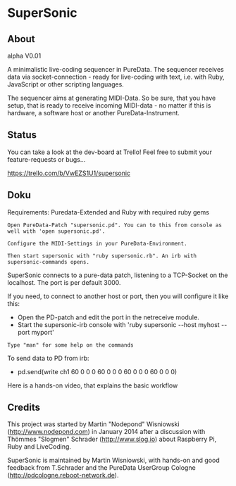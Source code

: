 SuperSonic
==========

About
-----

alpha V0.01

A minimalistic live-coding sequencer in PureData. The sequencer receives data via socket-connection - ready for live-coding with text, i.e. with Ruby, JavaScript or other scripting languages.

The sequencer aims at generating MIDI-Data. So be sure, that you have setup, that is ready to receive incoming MIDI-data - no matter if this is hardware, a software host or another PureData-Instrument.

Status
------

You can take a look at the dev-board at Trello! Feel free to submit your feature-requests or bugs...

https://trello.com/b/VwEZS1U1/supersonic


Doku
----

Requirements: Puredata-Extended and Ruby with required ruby gems

```
Open PureData-Patch "supersonic.pd". You can to this from console as well with 'open supersonic.pd'.

Configure the MIDI-Settings in your PureData-Environment.

Then start supersonic with "ruby supersonic.rb". An irb with supersonic-commands opens.
```

SuperSonic connects to a pure-data patch, listening to a TCP-Socket on the localhost. The port is per default 3000.

If you need, to connect to another host or port, then you will configure it like this:

 - Open the PD-patch and edit the port in the netreceive module.
 - Start the supersonic-irb console with 'ruby supersonic --host myhost --port myport'

```
Type "man" for some help on the commands
```

To send data to PD from irb:

 - pd.send(write ch1 60 0 0 0 60 0 0 0 60 0 0 0 60 0 0 0)


Here is a hands-on video, that explains the basic workflow


Credits
-------

This project was started by Martin "Nodepond" Wisniowski (http://www.nodepond.com) in January 2014 after a discussion with Thömmes "Slogmen" Schrader (http://www.slog.io) about Raspberry Pi, Ruby and LiveCoding.

SuperSonic is maintained by Martin Wisniowski, with hands-on and good feedback from T.Schrader and the PureData UserGroup Cologne (http://pdcologne.reboot-network.de).
